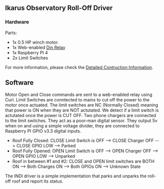 ## Ikarus Observatory Roll-Off Driver

### Hardware

Parts:
+ 1x 0.5 HP winch motor.
+ 1x Web-enabled [Din Relay](https://dlidirect.com/products/din-relay-iv)
+ 1x Raspberry PI 4
+ 2x Limit Switches

For more information, please check the [Detailed Contruction Information](https://ikarusobs.com/about/construction.html).

## Software

Motor Open and Close commands are sent to a web-enabled relay using Curl. Limit Switches are conntected to mains to cut off the power to the motor once actuated. The limit switches are NC (Normally Closed) meaning that power is ON when they are NOT actutated. We detect if a limit switch is actutated once the power is CUT OFF. Two phone chargers are connected to the limit switches. They act as a poor-man digital sensor. They output 5v when on and using a simple voltage divider, they are connected to Raspberry PI GPIO v3.3 digital inputs.
 
+ Roof Fully Closed: CLOSE Limit Switch is OFF --> CLOSE Charger OFF --> CLOSE GPIO LOW --> Parked
+ Roof Fully Opened: OPEN Limit Switch is OFF --> OPEN Charger OFF --> OPEN GPIO LOW --> Unparked
+ Roof in between #1 and #2: CLOSE and OPEN limit switches are BOTH ON --> Both Charges ON --> Both GPIOs ON --> Unknown State

The INDI driver is a simple implementation that parks and unparks the roll-off roof and report its status.
